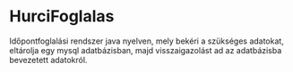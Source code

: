 # HurciFoglalas
Időpontfoglalási rendszer java nyelven, mely bekéri a szükséges adatokat, eltárolja egy mysql adatbázisban, majd visszaigazolást ad az adatbázisba bevezetett adatokról.
